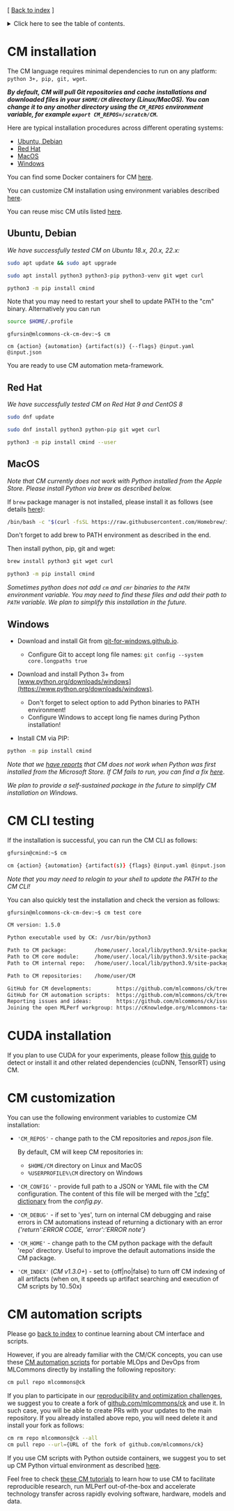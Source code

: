 [ [Back to index](README.md) ]

<details>
<summary>Click here to see the table of contents.</summary>

* [CM installation](#cm-installation)
  * [Ubuntu, Debian](#ubuntu-debian)
  * [Red Hat](#red-hat)
  * [MacOS](#macos)
  * [Windows](#windows)
* [CM CLI testing](#cm-cli-testing)
* [CUDA installation](#cuda-installation)
* [CM customization](#cm-customization)
* [CM automation scripts](#cm-automation-scripts)

</details>

# CM installation

The CM language requires minimal dependencies to run on any platform: `python 3+, pip, git, wget`.

***By default, CM will pull Git repositories and cache installations and downloaded files in your `$HOME/CM` directory (Linux/MacOS). 
   You can change it to any another directory using the `CM_REPOS` environment variable, for example `export CM_REPOS=/scratch/CM`.***

Here are typical installation procedures across different operating systems:

* [Ubuntu, Debian](#ubuntu-debian)
* [Red Hat](#red-hat)
* [MacOS](#macos)
* [Windows](#windows)

You can find some Docker containers for CM [here](../docker).

You can customize CM installation using environment variables described [here](#cm-customization).


You can reuse misc CM utils listed [here](#misc-cm-utils).

## Ubuntu, Debian

*We have successfully tested CM on Ubuntu 18.x, 20.x, 22.x:*

```bash
sudo apt update && sudo apt upgrade

sudo apt install python3 python3-pip python3-venv git wget curl

python3 -m pip install cmind
```

Note that you may need to restart your shell to update PATH to the "cm" binary. 
Alternatively you can run 

```bash
source $HOME/.profile
```

```
gfursin@mlcommons-ck-cm-dev:~$ cm

cm {action} {automation} {artifact(s)} {--flags} @input.yaml @input.json
```

You are ready to use CM automation meta-framework.



## Red Hat

*We have successfully tested CM on Red Hat 9 and CentOS 8*

```bash
sudo dnf update

sudo dnf install python3 python-pip git wget curl

python3 -m pip install cmind --user

```

## MacOS

*Note that CM currently does not work with Python installed from the Apple Store.
 Please install Python via brew as described below.*

If `brew` package manager is not installed, please install it as follows (see details [here](https://brew.sh/)):
```bash
/bin/bash -c "$(curl -fsSL https://raw.githubusercontent.com/Homebrew/install/HEAD/install.sh)"
```

Don't forget to add brew to PATH environment as described in the end.

Then install python, pip, git and wget:

```bash
brew install python3 git wget curl

python3 -m pip install cmind
```

*Sometimes python does not add `cm` and `cmr` binaries to the `PATH` environment variable.
 You may need to find these files and add their path to `PATH` variable.
 We plan to simplify this installation in the future.*


## Windows

* Download and install Git from [git-for-windows.github.io](https://git-for-windows.github.io).
  * Configure Git to accept long file names: `git config --system core.longpaths true`
* Download and install Python 3+ from [www.python.org/downloads/windows](https://www.python.org/downloads/windows).
  * Don't forget to select option to add Python binaries to PATH environment!
  * Configure Windows to accept long fie names during Python installation!

* Install CM via PIP:

```bash
python -m pip install cmind
```

*Note that we [have reports](https://github.com/mlcommons/ck/issues/844) 
 that CM does not work when Python was first installed from the Microsoft Store.
 If CM fails to run, you can find a fix [here](https://stackoverflow.com/questions/57485491/python-python3-executes-in-command-prompt-but-does-not-run-correctly)*.


*We plan to provide a self-sustained package in the future to simplify CM installation on Windows.*


# CM CLI testing

If the installation is successful, you can run the CM CLI as follows:

```bash
gfursin@cmind:~$ cm

cm {action} {automation} {artifact(s)} {flags} @input.yaml @input.json
```

*Note that you may need to relogin to your shell to update the PATH to the CM CLI!*

You can also quickly test the installation and check the version as follows:
```bash
gfursin@mlcommons-ck-cm-dev:~$ cm test core

CM version: 1.5.0

Python executable used by CK: /usr/bin/python3

Path to CM package:         /home/user/.local/lib/python3.9/site-packages/cmind
Path to CM core module:     /home/user/.local/lib/python3.9/site-packages/cmind/core.py
Path to CM internal repo:   /home/user/.local/lib/python3.9/site-packages/cmind/repo

Path to CM repositories:    /home/user/CM

GitHub for CM developments:        https://github.com/mlcommons/ck/tree/master/cm
GitHub for CM automation scripts:  https://github.com/mlcommons/ck/tree/master/cm-mlops
Reporting issues and ideas:        https://github.com/mlcommons/ck/issues
Joining the open MLPerf workgroup: https://cKnowledge.org/mlcommons-taskforce
```

# CUDA installation

If you plan to use CUDA for your experiments, please follow [this guide](installation-cuda.md) 
to detect or install it and other related dependencies (cuDNN, TensorRT) using CM.

# CM customization

You can use the following environment variables to customize CM installation:

* `'CM_REPOS'` - change path to the CM repositories and *repos.json* file.

  By default, CM will keep CM repositories in:
  * `$HOME/CM` directory on Linux and MacOS
  * `%USERPROFILE%\CM` directory on Windows

* `'CM_CONFIG'` - provide full path to a JSON or YAML file with the CM configuration.
  The content of this file will be merged with the ["cfg" dictionary](https://github.com/mlcommons/ck/blob/master/cm/cmind/config.py#L23)
  from the *config.py*.

* `'CM_DEBUG'` - if set to 'yes', turn on internal CM debugging and raise errors 
  in CM automations instead of returning a dictionary with an error *{'return':ERROR CODE, 'error':'ERROR note'}*

* `'CM_HOME'` - change path to the CM python package with the default 'repo' directory.
  Useful to improve the default automations inside the CM package.

* `'CM_INDEX'` (*CM v1.3.0+*) - set to {off|no|false} to turn off CM indexing of all artifacts
  (when on, it speeds up artifact searching and execution of CM scripts by 10..50x)



# CM automation scripts

Please go [back to index](README.md) to continue learning about CM interface and scripts.

However, if you are already familiar with the CM/CK concepts, you can 
use these [CM automation scripts](https://github.com/mlcommons/ck/tree/master/cm-mlops/script) 
for portable MLOps and DevOps from MLCommons directly by installing the following repository:
```bash
cm pull repo mlcommons@ck
```

If you plan to participate in our [reproducibility and optimization challenges](https://access.cknowledge.org/playground/?action=challenges),
we suggest you to create a fork of [github.com/mlcommons/ck](https://github.com/mlcommons/ck) and use it. 
In such case, you will be able to create PRs with your updates to the main repository.
If you already installed above repo, you will need delete it and install your fork as follows:
```bash
cm rm repo mlcommons@ck --all
cm pull repo --url={URL of the fork of github.com/mlcommons/ck}
```

If you use CM scripts with Python outside containers, we suggest you to set up CM Python virtual
environment as described [here](../cm-mlops/automation/script/README-extra.md#using-python-virtual-environments).

Feel free to check [these CM tutorials](tutorials) to learn how to use CM to facilitate reproducible research,
run MLPerf out-of-the-box and accelerate technology transfer across rapidly evolving 
software, hardware, models and data.

